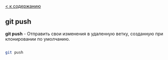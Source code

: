 [< к содержанию](./readme.md)

## git push

**git push** - Отправить свои изменения в удаленную ветку, созданную при клонировании по умолчанию.


````bash =

git push
````